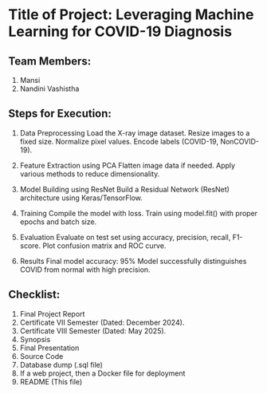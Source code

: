 # Title of Project: Leveraging Machine Learning for COVID-19 Diagnosis

## Team Members:
1. Mansi
2. Nandini Vashistha

## Steps for Execution:

1. Data Preprocessing
    Load the X-ray image dataset.
    Resize images to a fixed size.
    Normalize pixel values.
    Encode labels (COVID-19, NonCOVID-19).

2. Feature Extraction using PCA
    Flatten image data if needed.
    Apply various methods to reduce dimensionality.
   
3. Model Building using ResNet
    Build a Residual Network (ResNet) architecture using Keras/TensorFlow.

4. Training
    Compile the model with loss.
    Train using model.fit() with proper epochs and batch size.

5. Evaluation
    Evaluate on test set using accuracy, precision, recall, F1-score.
    Plot confusion matrix and ROC curve.

6. Results
    Final model accuracy: 95%
    Model successfully distinguishes COVID from normal with high precision.




## Checklist:
1. Final Project Report
2. Certificate VII Semester (Dated: December 2024).
3. Certificate VIII Semester (Dated: May 2025).
4. Synopsis
5. Final Presentation
6. Source Code
7. Database dump (.sql file)
8. If a web project, then a Docker file for deployment
9. README (This file)
